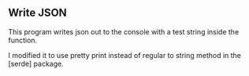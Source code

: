 
## Write JSON

This program writes json out to the console with a test string inside the function.

I modified it to use pretty print instead of regular to string method in the [serde] package.
